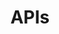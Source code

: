 ---
layout: api
title: APIs
banner-heading: GSA APIs
banner-text: GSA publishes Application Programming Interfaces (APIs) for many of our open datasets. This provides information to the public in a standardized and machine-readable format for public use.
permalink: /api/
image: /assets/img/api-pattern.png
category: api
banner-button-text: Explore APIs
banner-button-link: ../api_list
---